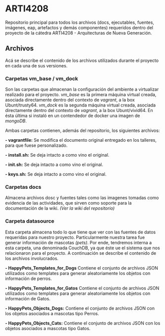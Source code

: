 # ARTI4208

Repositorio principal para todos los archivos (docs, ejecutables, fuentes, imágenes, eap, artefactos y demás componentes) requeridos dentro del proyecto de la cátedra ARTI4208 - Arquitecturas de Nueva Generación. 

## Archivos 

Acá se describe el contenido de los archivos utilizados durante el proyecto en cada una de sus versiones. 

### Carpetas vm_base / vm_dock

Son las carpetas que almacenan la configuración del ambiente a virtualizar realizado para el proyecto. 
_vm_base_ es la primera máquina virtual creada, asociada directamente dentro del contexto de _vagrant_, a la box Ubunt/trusty64. 
_vm_dock_ es la segunda máquina virtual creada, asociada directamente dentro del contexto de _vagrant_, a la box Ubunt/vivid64. En ésta última si instaló en un contendedor de docker una imagen de _mongoDB_. 

Ambas carpetas contienen, además del repositorio, los siguientes archivos: 

**- vagrantfile:** Se modifica el documento original entregado en los talleres, para que fuese personalizado. 

**- install.sh:** Se deja intacto a como vino el original.

**- init.sh:** Se deja intacto a como vino el original.

**- keys.sh:** Se deja intacto a como vino el original.

### Carpetas docs

Almacena archivos dosc y fuentes tales como las imagenes tomadas como evidencia de las actividades, que sirven como soporte para la documentación de la wiki. _(Ver la wiki del repositorio)_

### Carpeta datasource

Esta carpeta almacena todo lo que tiene que ver con las fuentes de datos requeridas para nuestro proyecto. Particularmente nuestra tarea fue generar información de mascotas _(pets)_. Por ende, tendremos interna a esta carpeta, una denominada CouchDB, ya que éste ue el sistema que nos relacionaron para el proyecto. A continuación se describe el contenido de los archivos involucrados. 

**- HappyPets_Templates_for_Dogs** Contiene el conjunto de archivos JSON utilizados como templates para generar aleatoriamente los objetos con información de perros. 

**- HappyPets_Templates_for_Gatos** Contiene el conjunto de archivos JSON utilizados como templates para generar aleatoriamente los objetos con información de Gatos.

**- HappyPets_Objects_Dogs:** Contiene el conjunto de archivos JSON con los objetos asociados a mascotas tipo Perros.

**- HappyPets_Objects_Cats:** Contiene el conjunto de archivos JSON con los objetos asociados a mascotas tipo Gatos.






